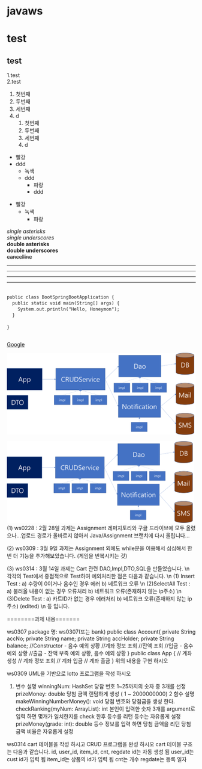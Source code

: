 # javaws   
# test 
## test 
1.test   
2.test


1. 첫번째
2. 두번째
3. 세번째
4. d
     1.	첫번째
     2.	두번째
     3.	세번째
     4.	d



* 빨강
* ddd
  * 녹색
  * ddd
    * 파랑
    * ddd

+ 빨강
  + 녹색
    + 파랑



*single asterisks*   
_single underscores_   
**double asterisks**   
__double underscores__   
~~cancelline~~   


* * *

***

*****

- - -

<pre>
<code>
public class BootSpringBootApplication {
  public static void main(String[] args) {
    System.out.println("Hello, Honeymon");
  }

}
</code>
</pre>
[Google](https://google.com, "google link")


![2-1_title](https://github.com/leejeani/javaws/blob/main/ws0306/0309.png)


<img width="500" alt="스크린샷 2022-03-27 오전 12 41 14" src="https://github.com/leejeani/javaws/blob/main/ws0306/0309.png">
(1) ws0228 : 2월 28일 과제는 Assignment 레퍼지토리와 구글 드라이브에 모두 올렸으나...업로드 경로가 올바르지 않아서 Java/Assignment 브랜치에 다시 올립니다...

(2) ws0309 : 3월 9일 과제는 Assignment 외에도 while문을 이용해서 심심해서 한번 더 기능을 추가해보았습니다. (게임을 반복시키는 것)

(3) ws0314 : 3월 14일 과제는 Cart 관련 DAO,Impl,DTO,SQL을 만들었습니다. \n
각각의 Test에서 중점적으로 Test하여 예외처리한 점은 다음과 같습니다. \n
    (1) Insert Test : a) 수량이 0이거나 음수인 경우 에러 b) 네트워크 오류 \n
    (2)SelectAll  Test : a) 불러올 내용이 없는 경우 오류처리  b) 네트워크 오류(존재하지 않는 ip주소) \n
    (3)Delete Test : a) 카트ID가 없는 경우 에러처리  b) 네트워크 오류(존재하지 않는 ip주소) (edited) \n
    등 입니다.
   

========과제 내용=======

ws0307
package 명: ws0307(또는 bank)
public class Account{
  private String accNo;
  private String name;
  private String accHolder;
  private String balance;
  //Constructor - 음수 예외 상황
  //계좌 정보 조회
  //잔액 조회
  //입금 - 음수 예외 상황
  //출금 - 잔액 부족 예외 상황, 음수 예외 상황
}
public class App {
  // 계좌 생성
  // 계좌 정보 조회
  // 계좌 입금
  // 계좌 출금
}
위의 내용을 구현 하시오

ws0309
UML을 기반으로 lotto 프로그램을 작성 하시오
1. 변수 설명
winningNum: HashSet<Integer>
당참 번호 1~25까지의 숫자 중 3개를 선정
prizeMoney: double
당첨 금액 랜덤하게 생성 ( 1 ~ 2000000000)
2 함수 설명
makeWinningNumberMoney(): void
당첨 번호와 당첨금을 생성 한다.
checkRanking(myNum: ArrayList<Integer>): int
본인이 입력한 숫자 3개를 argument로 입력 하면
몇개가 일치한지를 check 한후 등수를 리턴
등수는 자유롭게 설정
prizeMoney(grade: int): double
등수 정보를 입력 하면 당첨 금액을 리턴
당첨 금액 비율은 자유롭게 설정


ws0314
cart 테이블을 작성 하시고
CRUD 프로그램을 완성 하시오
cart 테이블 구조는 다음과 같습니다.
id, user_id, item_id, cnt, regdate
id는 자동 생성 됨
user_id는 cust id가 입력 됨
item_id는 상품의 id가 입력 됨
cnt는 개수
regdate는 등록 일자
